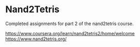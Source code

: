 # Nand2Tetris

Completed assignments for part 2 of the nand2tetris course.

https://www.coursera.org/learn/nand2tetris2/home/welcome
https://www.nand2tetris.org/

